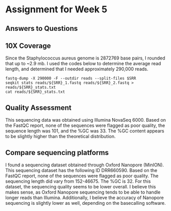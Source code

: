 # Assignment for Week 5

## Answers to Questions

## 10X Coverage

Since the Staphylococcus aureus genome is 2872769 base pairs, I rounded that up to ~2.9 mb. I used the codes below to determine the average read length, and determined that I needed approximately 290,000 reads.

    fastq-dump -X 290000 -F --outdir reads --split-files $SRR
    seqkit stats reads/${SRR}_1.fastq reads/${SRR}_2.fastq > reads/${SRR}_stats.txt
    cat reads/${SRR}_stats.txt

## Quality Assessment 

This sequencing data was obtained using Illumina NovaSeq 6000. Based on the FastQC report, none of the sequences were flagged as poor quality, the sequence length was 101, and the %GC was 33. The %GC content appears to be slightly higher than the theoretical distribution. 

## Compare sequencing platforms

I found a sequencing dataset obtained through Oxford Nanopore (MinION). This sequencing dataset has the following ID DRR660590. Based on the FastQC report, none of the sequences were flagged as poor quality. The sequencing length did vary from 152-46675. The %GC is 32. For this dataset, the sequencing quality seems to be lower overall. I believe this makes sense, as Oxford Nanopore sequencing tends to be able to handle longer reads than Illumina. Additionally, I believe the accuracy of Nanopore sequencing is slightly lower as well, depending on the basecalling software.





